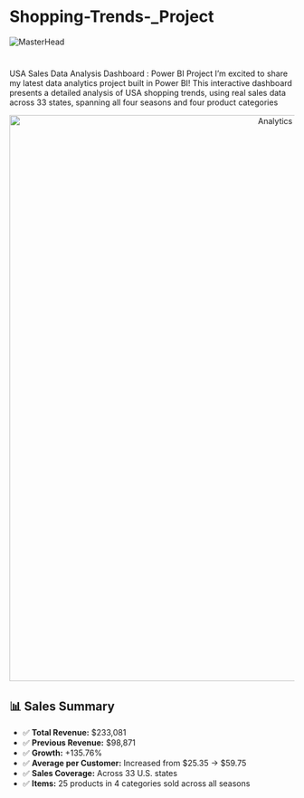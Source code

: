 # Shopping-Trends-_Project

![MasterHead](https://thumbs.gfycat.com/BetterHandmadeGull-size_restricted.gif)
<h1 align="center">
  
 </h3>USA Sales Data Analysis Dashboard : Power BI Project I’m excited to share my latest data analytics project built in Power BI! 
 This interactive dashboard presents a detailed analysis of USA shopping trends, using real sales data across 33 states,
 spanning all four seasons and four product categories</h3>


<p align="center">
  <img alt="Analytics Dashboard" width="1000" src="https://evyom.com/wp-content/uploads/2020/05/analytics-app.gif">
</p>

## 📊 Sales Summary  

- ✅ **Total Revenue:** $233,081  
- ✅ **Previous Revenue:** $98,871  
- ✅ **Growth:** +135.76%  
- ✅ **Average per Customer:** Increased from $25.35 → $59.75  
- ✅ **Sales Coverage:** Across 33 U.S. states  
- ✅ **Items:** 25 products in 4 categories sold across all seasons  
